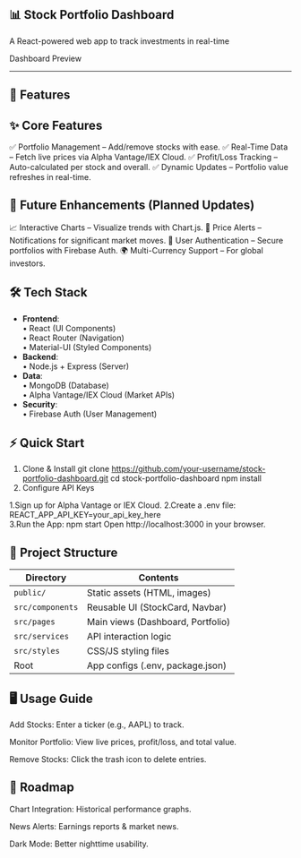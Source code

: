 📊 Stock Portfolio Dashboard
-------------------------------------------------------------------------------------------------
A React-powered web app to track investments in real-time

Dashboard Preview 

---------------------------------------------------------------------------------------------------

🌟 Features
---------------------------------------------------------------------------------------------------
✨ Core Features
----------------------------------------
✅ Portfolio Management – Add/remove stocks with ease.
✅ Real-Time Data – Fetch live prices via Alpha Vantage/IEX Cloud.
✅ Profit/Loss Tracking – Auto-calculated per stock and overall.
✅ Dynamic Updates – Portfolio value refreshes in real-time.

🚀 Future Enhancements (Planned Updates)
--------------------------------------------
📈 Interactive Charts – Visualize trends with Chart.js.
🔔 Price Alerts – Notifications for significant market moves.
🔐 User Authentication – Secure portfolios with Firebase Auth.
🌍 Multi-Currency Support – For global investors.

🛠 Tech Stack
------------------------
- **Frontend**:  
  • React (UI Components)  
  • React Router (Navigation)  
  • Material-UI (Styled Components)  
- **Backend**:  
  • Node.js + Express (Server)  
- **Data**:  
  • MongoDB (Database)  
  • Alpha Vantage/IEX Cloud (Market APIs)  
- **Security**:  
  • Firebase Auth (User Management)  

⚡ Quick Start
---------------------------
1. Clone & Install
                          git clone https://github.com/your-username/stock-portfolio-dashboard.git
                          cd stock-portfolio-dashboard
                          npm install
2. Configure API Keys

1.Sign up for Alpha Vantage or IEX Cloud.
2.Create a .env file:    REACT_APP_API_KEY=your_api_key_here                       
3.Run the App:           npm start
                          Open http://localhost:3000 in your browser.
                          

📂 Project Structure
-------------------------------------------------
| Directory       | Contents                                |
|-----------------|-----------------------------------------|
| `public/`       | Static assets (HTML, images)            |
| `src/components`| Reusable UI (StockCard, Navbar)         |
| `src/pages`     | Main views (Dashboard, Portfolio)       |
| `src/services`  | API interaction logic                   |
| `src/styles`    | CSS/JS styling files                    |
| Root            | App configs (.env, package.json)        |

🖥️ Usage Guide
--------------------------------------------------------
Add Stocks: Enter a ticker (e.g., AAPL) to track.

Monitor Portfolio: View live prices, profit/loss, and total value.

Remove Stocks: Click the trash icon to delete entries.


🔮 Roadmap
------------------------------------------------------------
Chart Integration: Historical performance graphs.

News Alerts: Earnings reports & market news.

Dark Mode: Better nighttime usability.
